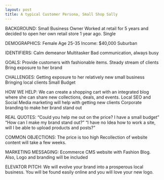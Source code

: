 ```yaml
---
layout: post
title: A typical Customer Persona, Small Shop Sally
---
```


BACKGROUND:
Small Business Owner
Worked at retail for 5 years and decided to open her own retail store 1 year ago.
Single

DEMOGRAPHICS:
Female
Age 25-35
Income: $40,000
Suburban

IDENTIFIERS:
Calm demeanor
Multitasker
Bad communication, always busy

GOALS:
Provide customers with fashionable items.
Steady stream of clients
Bring exposure to her brand

CHALLENGES:
Getting exposure to her relatively new small business
Bringing local clients
Small Budget

HOW WE HELP:
We can create a shopping cart with an integrated blog where she can share new collections, deals, and events.
Local SEO and Social Media marketing will help with getting new clients
Corporate branding to make her brand stand out

REAL QUOTES:
“Could you help me out on the price? I have a small budget”
“How can I make my brand stand out?”
“I have no Idea how to work a site, will I be able to upload products and posts?”

COMMON OBJECTIONS:
The price is too high
Recollection of website content will take a few weeks.

MARKETING MESSAGING:
Ecommerce CMS website with Fashion Blog. Also, Logo and branding will be included

ELEVATOR PITCH:
We will evolve your brand into a prosperous local business. You will be found easily online and you will love your new logo.
